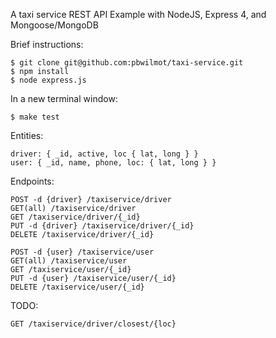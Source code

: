 A taxi service REST API Example with NodeJS, Express 4, and Mongoose/MongoDB

Brief instructions:

```
$ git clone git@github.com:pbwilmot/taxi-service.git
$ npm install
$ node express.js
```

In a new terminal window:

```
$ make test
```

Entities: 

```
driver: { _id, active, loc { lat, long } }
user: { _id, name, phone, loc: { lat, long } }
```

Endpoints: 
```
POST -d {driver} /taxiservice/driver
GET(all) /taxiservice/driver
GET /taxiservice/driver/{_id}
PUT -d {driver} /taxiservice/driver/{_id}
DELETE /taxiservice/driver/{_id}

POST -d {user} /taxiservice/user
GET(all) /taxiservice/user
GET /taxiservice/user/{_id}
PUT -d {user} /taxiservice/user/{_id}
DELETE /taxiservice/user/{_id}
```

TODO:
```
GET /taxiservice/driver/closest/{loc}
```
